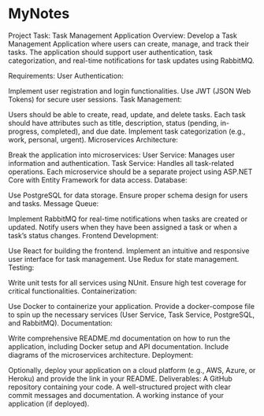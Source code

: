 # MyNotes
Project Task: Task Management Application
Overview:
Develop a Task Management Application where users can create, manage, and track their tasks. The application should support user authentication, task categorization, and real-time notifications for task updates using RabbitMQ.

Requirements:
User Authentication:

Implement user registration and login functionalities.
Use JWT (JSON Web Tokens) for secure user sessions.
Task Management:

Users should be able to create, read, update, and delete tasks.
Each task should have attributes such as title, description, status (pending, in-progress, completed), and due date.
Implement task categorization (e.g., work, personal, urgent).
Microservices Architecture:

Break the application into microservices:
User Service: Manages user information and authentication.
Task Service: Handles all task-related operations.
Each microservice should be a separate project using ASP.NET Core with Entity Framework for data access.
Database:

Use PostgreSQL for data storage.
Ensure proper schema design for users and tasks.
Message Queue:

Implement RabbitMQ for real-time notifications when tasks are created or updated.
Notify users when they have been assigned a task or when a task’s status changes.
Frontend Development:

Use React for building the frontend.
Implement an intuitive and responsive user interface for task management.
Use Redux for state management.
Testing:

Write unit tests for all services using NUnit.
Ensure high test coverage for critical functionalities.
Containerization:

Use Docker to containerize your application.
Provide a docker-compose file to spin up the necessary services (User Service, Task Service, PostgreSQL, and RabbitMQ).
Documentation:

Write comprehensive README.md documentation on how to run the application, including Docker setup and API documentation.
Include diagrams of the microservices architecture.
Deployment:

Optionally, deploy your application on a cloud platform (e.g., AWS, Azure, or Heroku) and provide the link in your README.
Deliverables:
A GitHub repository containing your code.
A well-structured project with clear commit messages and documentation.
A working instance of your application (if deployed).
